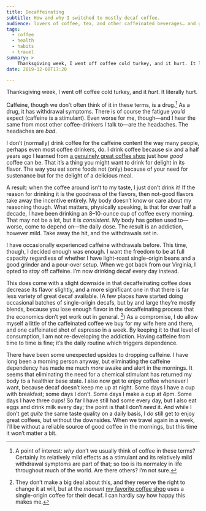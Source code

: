 ```yaml
---
title: Decaffeinating
subtitle: How and why I switched to mostly decaf coffee.
audience: lovers of coffee, tea, and other caffeinated beverages… and good health.
tags:
  - coffee
  - health
  - habits
  - travel
summary: >
    Thanksgiving week, I went off coffee cold turkey, and it hurt. It literally hurt. Caffeine is a drug, and it has withdrawal symptoms. So I cut it out entirely—but I’m still drinking coffee
date: 2019-12-08T17:20

---
```


Thanksgiving week, I went off coffee cold turkey, and it *hurt*. It literally hurt.

Caffeine, though we don’t often think of it in these terms, is a drug.[^why] As a drug, it has withdrawal symptoms. There is of course the fatigue you’d expect (caffeine is a stimulant). Even worse for me, though—and I hear the same from most other coffee-drinkers I talk to—are the headaches. The headaches are *bad*.

I don’t (normally) drink coffee for the caffeine content the way many people, perhaps even most coffee drinkers, do. I drink coffee because six and a half years ago I learned from [a genuinely great coffee shop][jubala] just how *good* coffee can be. That it’s a thing you might want to drink for delight in its flavor. The way you eat some foods not (only) because of your need for sustenance but for the delight of a delicious meal.

A result: when the coffee around isn’t to my taste, I just don’t drink it! If the reason for drinking it is the goodness of the flavors, then not-good flavors take away the incentive entirely. My body doesn’t know or care about my reasoning though. What matters, physically speaking, is that for over half a decade, I have been drinking an 8–10-ounce cup of coffee every morning. That may not be a lot, but it is *consistent*. My body has gotten used to—worse, come to depend on—the daily dose. The result is an addiction, however mild. Take away the hit, and the withdrawals set in.

I have occasionally experienced caffeine withdrawals before. This time, though, I decided enough was enough. I want the freedom to be at full capacity regardless of whether I have light-roast single-origin beans and a good grinder and a pour-over setup. When we got back from our Virginia, I opted to *stay* off caffeine. I’m now drinking decaf every day instead.

This does come with a slight downside in that decaffeinating coffee does decrease its flavor slightly, and a more significant one in that there is far less variety of great decaf available. (A few places have started doing occasional batches of single-origin decafs, but by and large they’re mostly blends, because you lose enough flavor in the decaffeinating process that the economics don’t yet work out in general. [^shh]) As a compromise, I do allow myself a little of the caffeinated coffee we buy for my wife here and there, and one caffeinated shot of espresso in a week. By keeping it to that level of consumption, I am not re-developing the addiction. Having caffeine from time to time is fine; it’s the daily routine which triggers dependence.

There have been some unexpected upsides to dropping caffeine. I have long been a morning person anyway, but eliminating the caffeine dependency has made me much *more* awake and alert in the mornings. It seems that eliminating the need for a chemical stimulant has returned my body to a healthier base state. I also now get to enjoy coffee whenever I want, because decaf doesn’t keep me up at night. Some days I have a cup with breakfast; some days I don’t. Some days I make a cup at 4pm. Some days I have three cups! So far I have still had some every day, but I also eat eggs and drink milk every day; the point is that I don’t *need* it. And while I don’t get *quite* the same taste quality on a daily basis, I *do* still get to enjoy great coffees, but without the downsides. When we travel again in a week, I’ll be without a reliable source of good coffee in the mornings, but this time it won’t matter a bit.

[jubala]: http://www.jubalacoffee.com

[^why]: A point of interest: *why* don’t we usually think of coffee in these terms? Certainly its relatively mild effects as a stimulant and its relatively mild withdrawal symptoms are part of that; so too is its normalcy in life throughout much of the world. Are there others? I’m not sure.

[^shh]: They don’t make a big deal about this, and they reserve the right to change it at will, but at the *moment* [my favorite coffee shop][loyal] uses a single-origin coffee for their decaf. I can hardly say how happy this makes me.

[loyal]: https://loyalcoffee.co